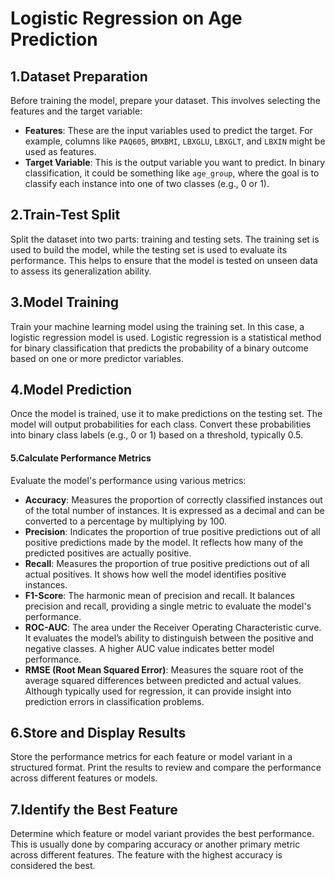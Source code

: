 # Logistic Regression on Age Prediction

## 1.Dataset Preparation
Before training the model, prepare your dataset. This involves selecting the features and the target variable:
- **Features**: These are the input variables used to predict the target. For example, columns like `PAQ605`, `BMXBMI`, `LBXGLU`, `LBXGLT`, and `LBXIN` might be used as features.
- **Target Variable**: This is the output variable you want to predict. In binary classification, it could be something like `age_group`, where the goal is to classify each instance into one of two classes (e.g., 0 or 1).

## 2.Train-Test Split
Split the dataset into two parts: training and testing sets. The training set is used to build the model, while the testing set is used to evaluate its performance. This helps to ensure that the model is tested on unseen data to assess its generalization ability.

## 3.Model Training
Train your machine learning model using the training set. In this case, a logistic regression model is used. Logistic regression is a statistical method for binary classification that predicts the probability of a binary outcome based on one or more predictor variables.

## 4.Model Prediction
Once the model is trained, use it to make predictions on the testing set. The model will output probabilities for each class. Convert these probabilities into binary class labels (e.g., 0 or 1) based on a threshold, typically 0.5.

#### 5.Calculate Performance Metrics
Evaluate the model's performance using various metrics:

- **Accuracy**: Measures the proportion of correctly classified instances out of the total number of instances. It is expressed as a decimal and can be converted to a percentage by multiplying by 100.
- **Precision**: Indicates the proportion of true positive predictions out of all positive predictions made by the model. It reflects how many of the predicted positives are actually positive.
- **Recall**: Measures the proportion of true positive predictions out of all actual positives. It shows how well the model identifies positive instances.
- **F1-Score**: The harmonic mean of precision and recall. It balances precision and recall, providing a single metric to evaluate the model's performance.
- **ROC-AUC**: The area under the Receiver Operating Characteristic curve. It evaluates the model’s ability to distinguish between the positive and negative classes. A higher AUC value indicates better model performance.
- **RMSE (Root Mean Squared Error)**: Measures the square root of the average squared differences between predicted and actual values. Although typically used for regression, it can provide insight into prediction errors in classification problems.

## 6.Store and Display Results
Store the performance metrics for each feature or model variant in a structured format. Print the results to review and compare the performance across different features or models.

## 7.Identify the Best Feature
Determine which feature or model variant provides the best performance. This is usually done by comparing accuracy or another primary metric across different features. The feature with the highest accuracy is considered the best.
